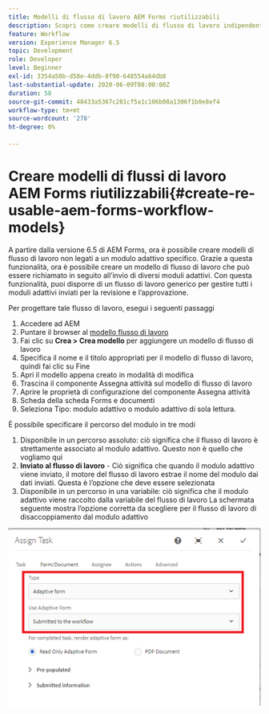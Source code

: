 ```yaml
---
title: Modelli di flusso di lavoro AEM Forms riutilizzabili
description: Scopri come creare modelli di flusso di lavoro indipendenti da Adaptive Forms.
feature: Workflow
version: Experience Manager 6.5
topic: Development
role: Developer
level: Beginner
exl-id: 3354a58b-d58e-4ddb-8f90-648554a64db8
last-substantial-update: 2020-06-09T00:00:00Z
duration: 58
source-git-commit: 48433a5367c281cf5a1c106b08a1306f1b0e8ef4
workflow-type: tm+mt
source-wordcount: '278'
ht-degree: 0%

---
```


# Creare modelli di flussi di lavoro AEM Forms riutilizzabili{#create-re-usable-aem-forms-workflow-models}

A partire dalla versione 6.5 di AEM Forms, ora è possibile creare modelli di flusso di lavoro non legati a un modulo adattivo specifico. Grazie a questa funzionalità, ora è possibile creare un modello di flusso di lavoro che può essere richiamato in seguito all’invio di diversi moduli adattivi. Con questa funzionalità, puoi disporre di un flusso di lavoro generico per gestire tutti i moduli adattivi inviati per la revisione e l’approvazione.

Per progettare tale flusso di lavoro, esegui i seguenti passaggi

1. Accedere ad AEM
1. Puntare il browser al [modello flusso di lavoro](http://localhost:4502/libs/cq/workflow/admin/console/content/models.html)
1. Fai clic su __Crea > Crea modello__ per aggiungere un modello di flusso di lavoro
1. Specifica il nome e il titolo appropriati per il modello di flusso di lavoro, quindi fai clic su Fine
1. Apri il modello appena creato in modalità di modifica
1. Trascina il componente Assegna attività sul modello di flusso di lavoro
1. Aprire le proprietà di configurazione del componente Assegna attività
1. Scheda della scheda Forms e documenti
1. Seleziona Tipo: modulo adattivo o modulo adattivo di sola lettura.

È possibile specificare il percorso del modulo in tre modi

1. Disponibile in un percorso assoluto: ciò significa che il flusso di lavoro è strettamente associato al modulo adattivo. Questo non è quello che vogliamo qui
1. **Inviato al flusso di lavoro** - Ciò significa che quando il modulo adattivo viene inviato, il motore del flusso di lavoro estrae il nome del modulo dai dati inviati. Questa è l’opzione che deve essere selezionata
1. Disponibile in un percorso in una variabile: ciò significa che il modulo adattivo viene raccolto dalla variabile del flusso di lavoro
La schermata seguente mostra l’opzione corretta da scegliere per il flusso di lavoro di disaccoppiamento dal modulo adattivo

![Modelli di flusso di lavoro AEM Forms riutilizzabili](assets/workflomodel.PNG)
